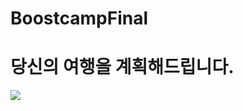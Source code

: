 # BoostcampFinal
# 당신의 여행을 계획해드립니다.
![](https://github.com/kimjangmin/TripHelper/blob/master/docs/assets/img/freeze/screens/iphone-freeze.png)
